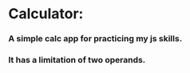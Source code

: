# Calculator:
### A simple calc app for practicing my js skills.
### It has a limitation of two operands.
